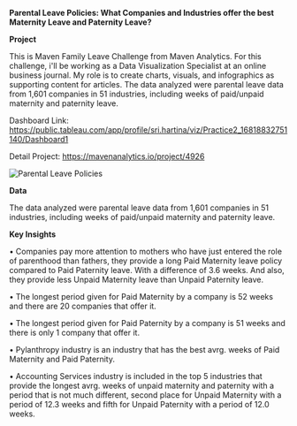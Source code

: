 **Parental Leave Policies: What Companies and Industries offer the best Maternity Leave and Paternity Leave?**

**Project**

This is Maven Family Leave Challenge from Maven Analytics. For this challenge, i'll be working as a Data Visualization Specialist at an online business journal. My role is to create charts, visuals, and infographics as supporting content for articles. The data analyzed were parental leave data from 1,601 companies in 51 industries, including weeks of paid/unpaid maternity and paternity leave.
   
Dashboard Link: https://public.tableau.com/app/profile/sri.hartina/viz/Practice2_16818832751140/Dashboard1 
   
Detail Project: https://mavenanalytics.io/project/4926
   
![Parental Leave Policies](https://user-images.githubusercontent.com/110084624/233935734-76108c6c-91bd-42e8-8bd3-00497056f3b7.png)

**Data**

The data analyzed were parental leave data from 1,601 companies in 51 industries, including weeks of paid/unpaid maternity and paternity leave.

**Key Insights**

• Companies pay more attention to mothers who have just entered the role of parenthood than fathers, they provide a long Paid Maternity leave policy compared to Paid Paternity leave. With a difference of 3.6 weeks. And also, they provide less Unpaid Maternity leave than Unpaid Paternity leave.

• The longest period given for Paid Maternity by a company is 52 weeks and there are 20 companies that offer it.

• The longest period given for Paid Paternity by a company is 51 weeks and there is only 1 company that offer it.

• Pylanthropy industry is an industry that has the best avrg. weeks of Paid Maternity and Paid Paternity.

• Accounting Services industry is included in the top 5 industries that provide the longest avrg. weeks of unpaid maternity and paternity with a period that is not much different, second place for Unpaid Maternity with a period of 12.3 weeks and fifth for Unpaid Paternity with a period of 12.0 weeks.
